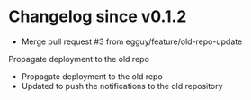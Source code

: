 # Changelog since v0.1.2
- Merge pull request #3 from egguy/feature/old-repo-update

Propagate deployment to the old repo 
- Propagate deployment to the old repo 
- Updated to push the notifications to the old repository 
